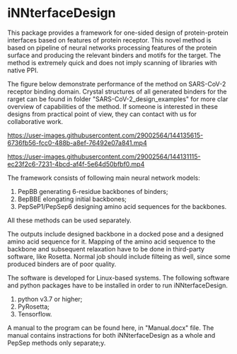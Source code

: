 # iNNterfaceDesign
This package provides a framework for one-sided design of protein-protein interfaces based on features of protein receptor. This novel method is based on pipeline of neural networks processing features of the protein surface and producing the relevant binders and motifs for the target. The method is extremely quick and does not imply scanning of libraries with native PPI. 

The figure below demonstrate performance of the method on SARS-CoV-2 receptor binding domain. Crystal structures of all generated binders for the rarget can be found in folder "SARS-CoV-2_design_examples" for more clar overview of capabilities of the method. If someone is interested in these designs from practical point of view, they can contact with us for collaborative work.



https://user-images.githubusercontent.com/29002564/144135615-6736fb56-fcc0-488b-a8ef-76492e07a841.mp4


https://user-images.githubusercontent.com/29002564/144131115-ec23f2c6-7231-4bcd-af4f-5e64d50bfbf0.mp4



The framework consists of following main neural network models:
1) PepBB generating 6-residue backbones of binders;
2) BepBBE elongating initial backbones;
3) PepSeP1/PepSep6 designing amino acid sequences for the backbones.

All these methods can be used separately.

The outputs include designed backbone in a docked pose and a designed amino acid sequence for it. Mapping of the amino acid sequence to the backbone and subsequent relaxation have to be done in third-party software, like Rosetta. Normal job should include filteing as well, since some produced binders are of poor quality.


The software is developed for Linux-based systems.
The following software and python packages have to be installed  in order to run iNNterfaceDesign.
1. python v3.7 or higher;
2. PyRosetta;
3. Tensorflow.

A manual to the program can be found here, in "Manual.docx" file. The manual contains instractions for both iNNterfaceDesign as a whole and PepSep methods only separate;y.

